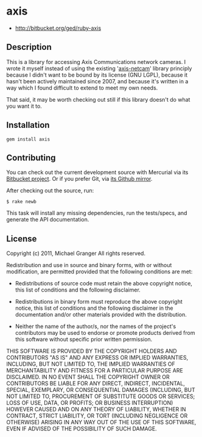 # axis

* http://bitbucket.org/ged/ruby-axis


## Description

This is a library for accessing Axis Communications network cameras. I
wrote it myself instead of using the existing '[axis-netcam][]' library
principly because I didn't want to be bound by its license (GNU LGPL),
because it hasn't been actively maintained since 2007, and because 
it's written in a way which I found difficult to extend to meet my 
own needs.

That said, it may be worth checking out still if this library doesn't
do what you want it to.

## Installation

    gem install axis


## Contributing

You can check out the current development source with Mercurial via its
[Bitbucket project][bitbucket]. Or if you prefer Git, via 
[its Github mirror][github].

After checking out the source, run:

    $ rake newb

This task will install any missing dependencies, run the tests/specs,
and generate the API documentation.


## License

Copyright (c) 2011, Michael Granger
All rights reserved.

Redistribution and use in source and binary forms, with or without
modification, are permitted provided that the following conditions are met:

* Redistributions of source code must retain the above copyright notice,
  this list of conditions and the following disclaimer.

* Redistributions in binary form must reproduce the above copyright notice,
  this list of conditions and the following disclaimer in the documentation
  and/or other materials provided with the distribution.

* Neither the name of the author/s, nor the names of the project's
  contributors may be used to endorse or promote products derived from this
  software without specific prior written permission.

THIS SOFTWARE IS PROVIDED BY THE COPYRIGHT HOLDERS AND CONTRIBUTORS "AS IS"
AND ANY EXPRESS OR IMPLIED WARRANTIES, INCLUDING, BUT NOT LIMITED TO, THE
IMPLIED WARRANTIES OF MERCHANTABILITY AND FITNESS FOR A PARTICULAR PURPOSE ARE
DISCLAIMED. IN NO EVENT SHALL THE COPYRIGHT OWNER OR CONTRIBUTORS BE LIABLE
FOR ANY DIRECT, INDIRECT, INCIDENTAL, SPECIAL, EXEMPLARY, OR CONSEQUENTIAL
DAMAGES (INCLUDING, BUT NOT LIMITED TO, PROCUREMENT OF SUBSTITUTE GOODS OR
SERVICES; LOSS OF USE, DATA, OR PROFITS; OR BUSINESS INTERRUPTION) HOWEVER
CAUSED AND ON ANY THEORY OF LIABILITY, WHETHER IN CONTRACT, STRICT LIABILITY,
OR TORT (INCLUDING NEGLIGENCE OR OTHERWISE) ARISING IN ANY WAY OUT OF THE USE
OF THIS SOFTWARE, EVEN IF ADVISED OF THE POSSIBILITY OF SUCH DAMAGE.


[axis-netcam]: http://axis-netcam.rubyforge.org/
[bitbucket]: https://bitbucket.org/ged/ruby-axis
[github]: https://github.com/ged/ruby-axis


